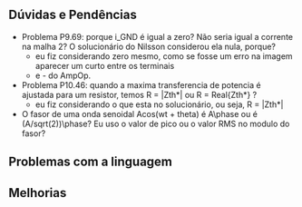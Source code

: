 ## Dúvidas e Pendências

- Problema P9.69: porque i_GND é igual a zero? Não seria igual a corrente na malha 2?
O solucionário do Nilsson considerou ela nula, porque?
    * eu fiz considerando zero mesmo, como se fosse um erro na imagem aparecer um curto entre os terminais
    + e - do AmpOp.
- Problema P10.46: quando a maxima transferencia de potencia é ajustada para um resistor, temos
R = |Zth*| ou R = Real{Zth*} ?
    * eu fiz considerando o que esta no solucionário, ou seja, R = |Zth*|
- O fasor de uma onda senoidal Acos(wt + theta) é A\phase ou é (A/sqrt(2))\phase? Eu uso o valor de pico ou o 
valor RMS no modulo do fasor? 

## Problemas com a linguagem

## Melhorias

